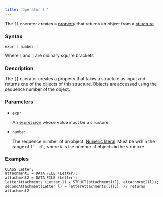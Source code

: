 ```yaml
---
title: 'Operator []'
---
```


The `[]` operator creates a [property](Properties.md) that returns an object from a [structure](Structure_operations_STRUCT_.md).

### Syntax

    expr [ number ]

Where `[` and `]` are ordinary square brackets.

### Description

The `[]` operator creates a property that takes a structure as input and returns one of the objects of this structure. Objects are accessed using the sequence number of the object. 

### Parameters

- `expr`

    An [expression](Expression.md) whose value must be a structure.

- `number`

    The sequence number of an object. [Numeric literal](Literals.md#intliteral-broken). Must be within the range of `[1..N]`, where `N` is the number of objects in the structure.

### Examples

```lsf
CLASS Letter;
attachment1 = DATA FILE (Letter);
attachment2 = DATA FILE (Letter);
letterAttachments (Letter l) = STRUCT(attachment1(l), attachment2(l));
secondAttachment(Letter l) = letterAttachments(l)[2]; // returns attachment2
```
